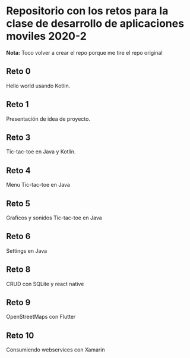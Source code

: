 # Repositorio con los retos para la clase de desarrollo de aplicaciones moviles 2020-2

**Nota:** Toco volver a crear el repo porque me tire el repo original

## Reto 0

Hello world usando Kotlin.

## Reto 1

Presentación de idea de proyecto.

## Reto 3

Tic-tac-toe en Java y Kotlin.

## Reto 4

Menu Tic-tac-toe en Java

## Reto 5

Graficos y sonidos Tic-tac-toe en Java

## Reto 6

Settings en Java

## Reto 8

CRUD con SQLite y react native

## Reto 9

OpenStreetMaps con Flutter

## Reto 10

Consumiendo webservices con Xamarin
